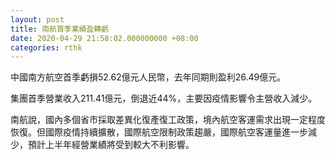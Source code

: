 ```yaml
---
layout: post
title: 南航首季業績盈轉虧
date: 2020-04-29 21:58:02.000000000 +08:00
categories: rthk
---
```


中國南方航空首季虧損52.62億元人民幣，去年同期則盈利26.49億元。

集團首季營業收入211.41億元，倒退近44%，主要因疫情影響令主營收入減少。

南航說，國內多個省市採取差異化復產復工政策，境內航空客運需求出現一定程度恢復。但國際疫情持續擴散，國際航空限制政策趨嚴，國際航空客運量進一步減少，預計上半年經營業績將受到較大不利影響。
